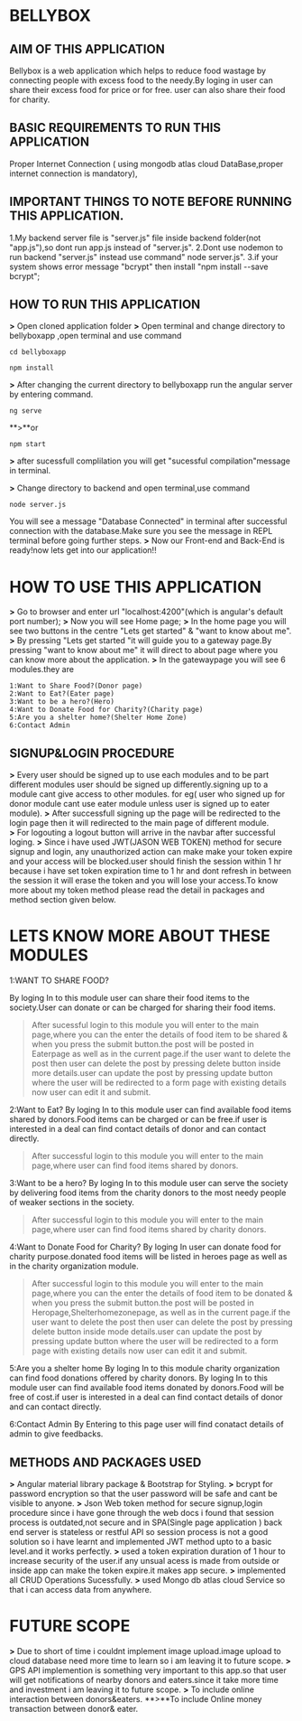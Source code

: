 # BELLYBOX

## AIM OF THIS APPLICATION
Bellybox is a web application which helps to reduce food wastage by connecting people with excess food to the needy.By loging in user can share their excess food for price or for free.
user can also share their food for charity.

## BASIC REQUIREMENTS TO RUN THIS APPLICATION
Proper Internet Connection ( using mongodb atlas cloud DataBase,proper internet connection is mandatory),

## IMPORTANT THINGS TO NOTE BEFORE RUNNING THIS APPLICATION.
1.My backend server file is "server.js" file inside backend folder(not "app.js"),so dont run app.js instead of "server.js".
2.Dont use nodemon to run backend "server.js" instead use command" node server.js".
3.if your system shows  error message "bcrypt" then install "npm install --save bcrypt";

## HOW TO RUN THIS APPLICATION

**>** Open cloned application folder 
**>** Open terminal  and change directory to bellyboxapp ,open terminal and use command
```
cd bellyboxapp
```
```
npm install
```

**>** After changing the current directory to bellyboxapp run the angular server by entering command.

``` 
ng serve
```
**>**or 
``` 
npm start
```
**>** after sucessfull complilation you will get "sucessful compilation"message in terminal.

**>**  Change directory to backend and open terminal,use command
```
node server.js
```

You will see a message "Database Connected" in terminal after successful connection with the database.Make sure you see the message in REPL terminal before going further steps.
**>** Now our Front-end and Back-End is ready!now lets get into our application!!

# HOW TO USE THIS APPLICATION

**>** Go to browser and enter url "localhost:4200"(which is angular's default port number);
**>** Now you will see  Home page;
**>** In the home page you will see two buttons in the centre "Lets get started" & "want to know about me".
**>** By pressing "Lets get started "it will guide you to a gateway page.By pressing "want to know about me" it will direct to about page where you can know more about the application.
**>** In the gatewaypage you will see 6 modules.they are
	
	1:Want to Share Food?(Donor page)
	2:Want to Eat?(Eater page)
	3:Want to be a hero?(Hero)
	4:Want to Donate Food for Charity?(Charity page)
	5:Are you a shelter home?(Shelter Home Zone)
	6:Contact Admin	


## SIGNUP&LOGIN PROCEDURE

**>** Every user should be signed up to use each modules and to be part different modules user should be signed up differently.signing up to a module cant give access to other modules.
for eg( user who signed up for donor module cant use eater module unless user is signed up to eater module).
**>** After successfull signing up the page will be redirected to the login page then it will redirected to the main page of different module.  
**>** For logouting a logout button will arrive in the navbar after successful loging.
**>** Since i have used JWT(JASON WEB TOKEN) method for secure signup and login, any unauthorized action can make make your token expire and your access will be blocked.user should finish the
session within 1 hr because i have set token expiration time to 1 hr and dont refresh in between the session it will erase the token and you will lose your access.To know more about my token method
please read the detail in packages and method section given below.


# LETS KNOW MORE ABOUT THESE MODULES

1:WANT TO SHARE FOOD?

By loging In to this module user can share their  food items to the society.User can donate or can be charged for sharing their food items.
>After sucessful login to this module you will enter to the main page,where you can the enter the details of food item to be shared & when you press the submit button.the post will be
posted in Eaterpage as well as in the current page.if the user want to delete the post then user can delete the post by pressing delete button inside more details.user can update the post 
by pressing update button where the user will be redirected to a form page with existing details now user can edit it and submit.

2:Want to Eat?
By loging In to this module user can find available food items shared by donors.Food items can be charged or can be free.if user is interested in a deal can find contact 
details of donor and can contact directly.
>After successful login to this module you will enter to the main page,where user can find food items shared by donors.

3:Want to be a hero?
By loging In to this module user can serve the society by delivering food items from the charity donors to the most needy people of weaker sections in the society.
>After successful login to this module you will enter to the main page,where user can find food items shared by charity donors.

4:Want to Donate Food for Charity?
By loging In user can donate food for charity purpose.donated food items will be listed in heroes page as well as in the charity organization module.
>After successful login to this module you will enter to the main page,where you can the enter the details of food item to be donated & when you press the submit button.the post will be
posted in Heropage,Shelterhomezonepage, as well as in the current page.if the user want to delete the post then user can delete the post by pressing delete button inside mode details.user
can update the post by pressing update button where the user will be redirected to a form page with existing details now user can edit it and submit.

5:Are you a shelter home
By loging In to this module charity organization can find food donations offered by charity donors.
By loging In to this module user can find available food items donated by donors.Food will be free of cost.if user is interested in a deal can find contact 
details of donor and can contact directly.

6:Contact Admin
By Entering to this page user will find conatact details of admin to give feedbacks.

## METHODS AND PACKAGES USED
**>** Angular material library package & Bootstrap for Styling.
**>** bcrypt for password encryption so that the user password will be safe and cant be visible to anyone.
**>** Json Web token method for secure signup,login procedure since i have gone through the web docs i found that session process is outdated,not secure and in SPA(Single page
application ) back end server is stateless or restful API so session process is not a good solution so i have learnt and implemented JWT method upto to a basic level.and it works perfectly.
**>** used a token expiration duration of 1 hour to increase security of the user.if any unsual acess is made from outside or inside app can make the token expire.it makes app secure. 
**>** implemented all CRUD Operations Sucessfully.
**>** used Mongo db atlas cloud Service so that i can access data from anywhere.

# FUTURE SCOPE
**>** Due to short of time i couldnt implement image upload.image upload to cloud database need more time to learn so i am leaving it to future scope.
**>** GPS API implemention is something very important to this app.so that user will get notifications of nearby donors and eaters.since it take more time and investment 
i am leaving it to future scope.
**>** To include online interaction between donors&eaters.
**>**To include Online money transaction between donor& eater.






 
